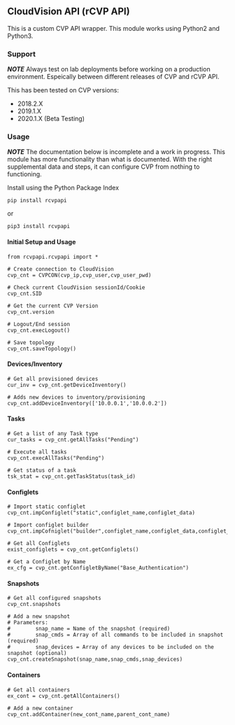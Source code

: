 ## CloudVision API (rCVP API)

This is a custom CVP API wrapper.  This module works using Python2 and Python3.  

### Support

***NOTE*** Always test on lab deployments before working on a production environment.  Espeically between different releases of CVP and rCVP API.

This has been tested on CVP versions:
- 2018.2.X
- 2019.1.X
- 2020.1.X (Beta Testing)

### Usage

***NOTE***
The documentation below is incomplete and a work in progress.  This module has more functionality than what is documented.  With the right supplemental data and steps, it can configure CVP from nothing to functioning.

Install using the Python Package Index

```
pip install rcvpapi
```
or 
```
pip3 install rcvpapi
```

#### Initial Setup and Usage

```
from rcvpapi.rcvpapi import *

# Create connection to CloudVision
cvp_cnt = CVPCON(cvp_ip,cvp_user,cvp_user_pwd)

# Check current CloudVision sessionId/Cookie
cvp_cnt.SID

# Get the current CVP Version
cvp_cnt.version

# Logout/End session
cvp_cnt.execLogout()

# Save topology
cvp_cnt.saveTopology()
```

#### Devices/Inventory
```
# Get all provisioned devices
cur_inv = cvp_cnt.getDeviceInventory()

# Adds new devices to inventory/provisioning
cvp_cnt.addDeviceInventory(['10.0.0.1','10.0.0.2'])
```

#### Tasks
```
# Get a list of any Task type
cur_tasks = cvp_cnt.getAllTasks("Pending")

# Execute all tasks
cvp_cnt.execAllTasks("Pending")

# Get status of a task
tsk_stat = cvp_cnt.getTaskStatus(task_id)
```

#### Configlets
```
# Import static configlet
cvp_cnt.impConfiglet("static",configlet_name,configlet_data)

# Import configlet builder
cvp_cnt.impCofniglet("builder",configlet_name,configlet_data,configlet_form_data)

# Get all Configlets
exist_configlets = cvp_cnt.getConfiglets()

# Get a Configlet by Name
ex_cfg = cvp_cnt.getConfigletByName("Base_Authentication")
```

#### Snapshots
```
# Get all configured snapshots
cvp_cnt.snapshots

# Add a new snapshot
# Parameters:
#        snap_name = Name of the snapshot (required)
#        snap_cmds = Array of all commands to be included in snapshot (required)
#        snap_devices = Array of any devices to be included on the snapshot (optional)
cvp_cnt.createSnapshot(snap_name,snap_cmds,snap_devices)
```

#### Containers
```
# Get all containers
ex_cont = cvp_cnt.getAllContainers()

# Add a new container
cvp_cnt.addContainer(new_cont_name,parent_cont_name)
```